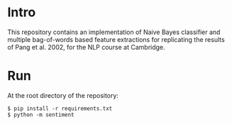 # Intro

This repository contains an implementation of Naive Bayes classifier and multiple bag-of-words based feature extractions for replicating the results of Pang et al. 2002, for the NLP course at Cambridge.

# Run

At the root directory of the repository:
```
$ pip install -r requirements.txt
$ python -m sentiment
```
